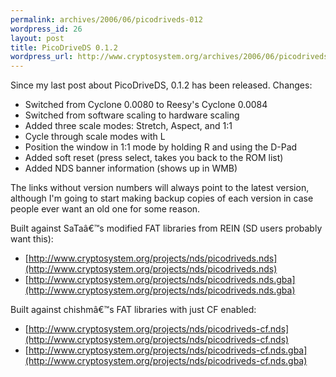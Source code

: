 ```yaml
--- 
permalink: archives/2006/06/picodriveds-012
wordpress_id: 26
layout: post
title: PicoDriveDS 0.1.2
wordpress_url: http://www.cryptosystem.org/archives/2006/06/picodriveds-012/
---
```

Since my last post about PicoDriveDS, 0.1.2 has been released. Changes:

*   Switched from Cyclone 0.0080 to Reesy's Cyclone 0.0084
*   Switched from software scaling to hardware scaling
*   Added three scale modes: Stretch, Aspect, and 1:1
*   Cycle through scale modes with L
*   Position the window in 1:1 mode by holding R and using the D-Pad
*   Added soft reset (press select, takes you back to the ROM list)
*   Added NDS banner information (shows up in WMB) 

The links without version numbers will always point to the latest version, although I'm going to start making backup copies of each version in case people ever want an old one for some reason.

Built against SaTaâ€™s modified FAT libraries from REIN (SD users probably want this):

*   [http://www.cryptosystem.org/projects/nds/picodriveds.nds](http://www.cryptosystem.org/projects/nds/picodriveds.nds)
*   [http://www.cryptosystem.org/projects/nds/picodriveds.nds.gba](http://www.cryptosystem.org/projects/nds/picodriveds.nds.gba)

Built against chishmâ€™s FAT libraries with just CF enabled:

*   [http://www.cryptosystem.org/projects/nds/picodriveds-cf.nds](http://www.cryptosystem.org/projects/nds/picodriveds-cf.nds)
*   [http://www.cryptosystem.org/projects/nds/picodriveds-cf.nds.gba](http://www.cryptosystem.org/projects/nds/picodriveds-cf.nds.gba)
